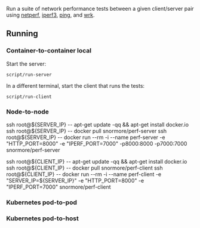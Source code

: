 Run a suite of network performance tests between a given client/server pair using [netperf], [iperf3], [ping], and [wrk].

## Running

### Container-to-container local

Start the server:

```
script/run-server
```

In a different terminal, start the client that runs the tests:

```
script/run-client
```

### Node-to-node

ssh root@${SERVER_IP} -- apt-get update -qq && apt-get install docker.io
ssh root@${SERVER_IP} -- docker pull snormore/perf-server
ssh root@${SERVER_IP} -- docker run --rm -i --name perf-server -e "HTTP_PORT=8000" -e "IPERF_PORT=7000" -p8000:8000 -p7000:7000 snormore/perf-server

ssh root@${CLIENT_IP} -- apt-get update -qq && apt-get install docker.io
ssh root@${CLIENT_IP} -- docker pull snormore/perf-client
ssh root@${CLIENT_IP} -- docker run --rm -i --name perf-client -e "SERVER_IP=${SERVER_IP}" -e "HTTP_PORT=8000" -e "IPERF_PORT=7000" snormore/perf-client

[netperf]: https://hewlettpackard.github.io/netperf/
[iperf3]: https://iperf.fr/
[ping]: https://linux.die.net/man/8/ping
[wrk]: https://github.com/wg/wrk

### Kubernetes pod-to-pod

### Kubernetes pod-to-host
